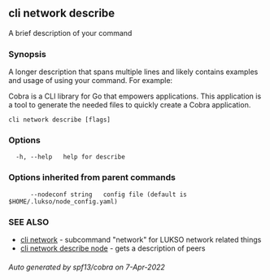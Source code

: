 ## cli network describe

A brief description of your command

### Synopsis

A longer description that spans multiple lines and likely contains examples
and usage of using your command. For example:

Cobra is a CLI library for Go that empowers applications.
This application is a tool to generate the needed files
to quickly create a Cobra application.

```
cli network describe [flags]
```

### Options

```
  -h, --help   help for describe
```

### Options inherited from parent commands

```
      --nodeconf string   config file (default is $HOME/.lukso/node_config.yaml)
```

### SEE ALSO

* [cli network](cli_network.md)	 - subcommand "network" for LUKSO network related things
* [cli network describe node](cli_network_describe_node.md)	 - gets a description of peers

###### Auto generated by spf13/cobra on 7-Apr-2022
